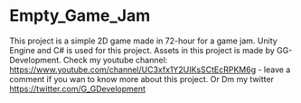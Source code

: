 # Empty_Game_Jam
This project is a simple 2D game made in 72-hour for a game jam.
Unity Engine and C# is used for this project.
Assets in this project is made by GG-Development.
Check my youtube channel: https://www.youtube.com/channel/UC3xfx1Y2UIKsSCtEcRPKM6g - leave a comment if you wan to know more about this project. Or Dm my twitter https://twitter.com/G_GDevelopment
